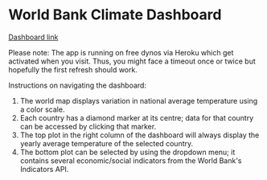 # World Bank Climate Dashboard

[Dashboard link](https://worldbank-climate-dashboard.herokuapp.com)

Please note: The app is running on free dynos via Heroku which get activated when you visit. Thus, you might face a timeout once or twice but hopefully the first refresh should work.

Instructions on navigating the dashboard:

1. The world map displays variation in national average temperature using a color scale. 
2. Each country has a diamond marker at its centre; data for that country can be accessed by clicking that marker.
3. The top plot in the right column of the dashboard will always display the yearly average temperature of the selected country.
4. The bottom plot can be selected by using the dropdown menu; it contains several economic/social indicators from the World Bank's Indicators API.
